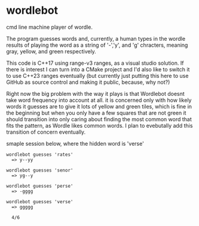 # wordlebot
cmd line machine player of wordle.

The program guesses words and, currently, a human types in the wordle results of playing the word as a string of '-','y', and 'g' chracters, meaning gray, yellow, and green respectively.

This code is C++17 using range-v3 ranges, as a visual studio solution. If there is interest I can turn into a CMake project and I'd also like to switch it to use C++23 ranges eventually (but currently just putting this here to use GitHub as source control and making it public, because, why not?)

Right now the big problem with the way it plays is that Wordlebot doesnt take word frequency into account at all. it is concerned only with how likely words it guesses are to give it lots of yellow and green tiles, which is fine in the beginning but when you only have a few squares that are not green it should transition into only caring about finding the most common word that fits the pattern, as Wordle likes common words. I plan to evebutally add this transition of concern eventually.

smaple session below, where the hidden word is 'verse'

```
wordlebot guesses 'rates'
  => y--yy

wordlebot guesses 'senor'
  => yg--y

wordlebot guesses 'perse'
  => -gggg

wordlebot guesses 'verse'
  => ggggg

  4/6
```

